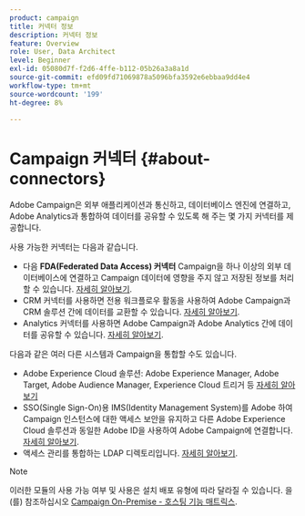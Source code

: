 ```yaml
---
product: campaign
title: 커넥터 정보
description: 커넥터 정보
feature: Overview
role: User, Data Architect
level: Beginner
exl-id: 05080d7f-f2d6-4ffe-b112-05b26a3a8a1d
source-git-commit: efd09fd71069878a5096bfa3592e6ebbaa9dd4e4
workflow-type: tm+mt
source-wordcount: '199'
ht-degree: 8%

---
```


# Campaign 커넥터 {#about-connectors}

Adobe Campaign은 외부 애플리케이션과 통신하고, 데이터베이스 엔진에 연결하고, Adobe Analytics과 통합하여 데이터를 공유할 수 있도록 해 주는 몇 가지 커넥터를 제공합니다.

사용 가능한 커넥터는 다음과 같습니다.

* 다음 **FDA(Federated Data Access) 커넥터** Campaign을 하나 이상의 외부 데이터베이스에 연결하고 Campaign 데이터에 영향을 주지 않고 저장된 정보를 처리할 수 있습니다. [자세히 알아보기](../../installation/using/about-fda.md).
* CRM 커넥터를 사용하면 전용 워크플로우 활동을 사용하여 Adobe Campaign과 CRM 솔루션 간에 데이터를 교환할 수 있습니다. [자세히 알아보기](../../platform/using/crm-connectors.md).
* Analytics 커넥터를 사용하면 Adobe Campaign과 Adobe Analytics 간에 데이터를 공유할 수 있습니다. [자세히 알아보기](../../integrations/using/gs-aa.md).

다음과 같은 여러 다른 시스템과 Campaign을 통합할 수도 있습니다.

* Adobe Experience Cloud 솔루션: Adobe Experience Manager, Adobe Target, Adobe Audience Manager, Experience Cloud 트리거 등 [자세히 알아보기](../../integrations/using/about-campaign-integrations.md)
* SSO(Single Sign-On)용 IMS(Identity Management System)를 Adobe 하여 Campaign 인스턴스에 대한 액세스 보안을 유지하고 다른 Adobe Experience Cloud 솔루션과 동일한 Adobe ID을 사용하여 Adobe Campaign에 연결합니다. [자세히 알아보기](../../integrations/using/about-adobe-id.md).
* 액세스 관리를 통합하는 LDAP 디렉토리입니다. [자세히 알아보기](../../installation/using/connecting-through-ldap.md).

>[!NOTE]
>
>이러한 모듈의 사용 가능 여부 및 사용은 설치 배포 유형에 따라 달라질 수 있습니다. 을(를) 참조하십시오 [Campaign On-Premise - 호스팅 기능 매트릭스](../../installation/using/capability-matrix.md).
